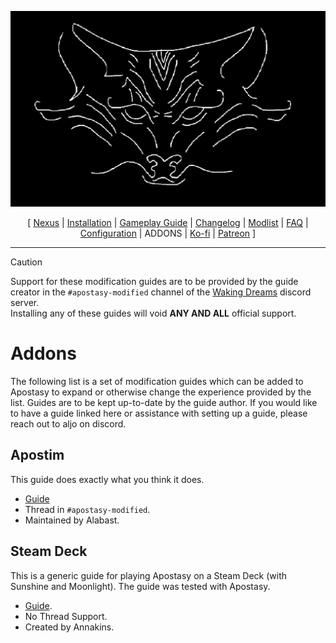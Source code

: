 ![](https://raw.githubusercontent.com/Oghma-Infinium/Apostasy/main/images/Banner.png)

<p align="center">
  [ <a href="https://www.nexusmods.com/skyrimspecialedition/mods/118893">Nexus</a> |
  <a href="https://github.com/Oghma-Infinium/Apostasy/blob/main/README.md">Installation</a> |
  <a href="https://github.com/Oghma-Infinium/Apostasy/blob/main/GAMEPLAY.md">Gameplay Guide</a> |
  <a href="https://github.com/Oghma-Infinium/Apostasy/blob/main/CHANGELOG.md">Changelog</a> |
  <a href="https://loadorderlibrary.com/lists/Apostasy">Modlist</a> |
  <a href="https://github.com/Oghma-Infinium/Apostasy/blob/main/Documentation/FAQ.md">FAQ</a> |
  <a href="https://github.com/Oghma-Infinium/Apostasy/blob/main/Documentation/CONFIG.md">Configuration</a> |
  ADDONS |
  <a href="https://ko-fi.com/aljoxo">Ko-fi</a> | 
  <a href="https://www.patreon.com/aljoxo">Patreon</a> ]
</p>

---

>[!CAUTION]
>Support for these modification guides are to be provided by the guide creator in the `#apostasy-modified` channel of the [Waking Dreams](https://discord.gg/4WwqfK5yHg) discord server.   
>Installing any of these guides will void **ANY AND ALL** official support.

# Addons

The following list is a set of modification guides which can be added to Apostasy to expand or otherwise change the experience provided by the list. Guides are to be kept up-to-date by the guide author. If you would like to have a guide linked here or assistance with setting up a guide, please reach out to aljo on discord.

## Apostim

This guide does exactly what you think it does.
 - [Guide](https://github.com/AlabastTheSane/Fuckaroundfindout/blob/main/Apostim.md)
 - Thread in `#apostasy-modified`.
 - Maintained by Alabast.


## Steam Deck

This is a generic guide for playing Apostasy on a Steam Deck (with Sunshine and Moonlight). The guide was tested with Apostasy.
 - [Guide](https://github.com/annakins/Skyrim/blob/main/SteamDeck.md).
 - No Thread Support.
 - Created by Annakins.